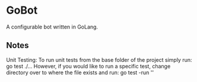 # GoBot
A configurable bot written in GoLang.
## Notes
Unit Testing:
	To run unit tests from the base folder of the project simply run: go test ./...
	However, if you would like to run a specific test, change directory over to where the file exists and run: go test -run ''

